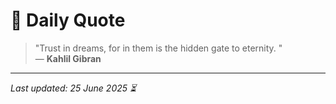 # 📜 Daily Quote

> "Trust in dreams, for in them is the hidden gate to eternity.  "  
> — **Kahlil Gibran**

---

_Last updated: 25 June 2025 ⏳_
